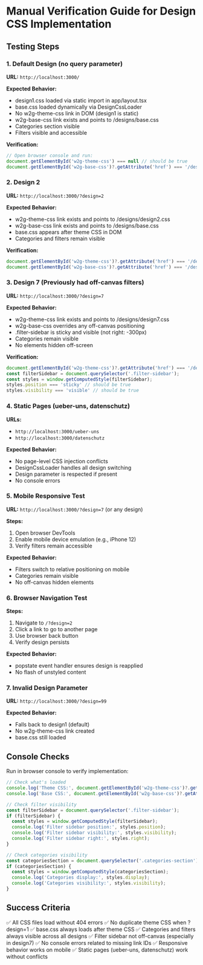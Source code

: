 # Manual Verification Guide for Design CSS Implementation

## Testing Steps

### 1. Default Design (no query parameter)
**URL:** `http://localhost:3000/`

**Expected Behavior:**
- design1.css loaded via static import in app/layout.tsx
- base.css loaded dynamically via DesignCssLoader
- No w2g-theme-css link in DOM (design1 is static)
- w2g-base-css link exists and points to /designs/base.css
- Categories section visible
- Filters visible and accessible

**Verification:**
```javascript
// Open browser console and run:
document.getElementById('w2g-theme-css') === null // should be true
document.getElementById('w2g-base-css')?.getAttribute('href') === '/designs/base.css' // should be true
```

### 2. Design 2
**URL:** `http://localhost:3000/?design=2`

**Expected Behavior:**
- w2g-theme-css link exists and points to /designs/design2.css
- w2g-base-css link exists and points to /designs/base.css
- base.css appears after theme CSS in DOM
- Categories and filters remain visible

**Verification:**
```javascript
document.getElementById('w2g-theme-css')?.getAttribute('href') === '/designs/design2.css' // should be true
document.getElementById('w2g-base-css')?.getAttribute('href') === '/designs/base.css' // should be true
```

### 3. Design 7 (Previously had off-canvas filters)
**URL:** `http://localhost:3000/?design=7`

**Expected Behavior:**
- w2g-theme-css link exists and points to /designs/design7.css
- w2g-base-css overrides any off-canvas positioning
- .filter-sidebar is sticky and visible (not right: -300px)
- Categories remain visible
- No elements hidden off-screen

**Verification:**
```javascript
document.getElementById('w2g-theme-css')?.getAttribute('href') === '/designs/design7.css' // should be true
const filterSidebar = document.querySelector('.filter-sidebar');
const styles = window.getComputedStyle(filterSidebar);
styles.position === 'sticky' // should be true
styles.visibility === 'visible' // should be true
```

### 4. Static Pages (ueber-uns, datenschutz)
**URLs:**
- `http://localhost:3000/ueber-uns`
- `http://localhost:3000/datenschutz`

**Expected Behavior:**
- No page-level CSS injection conflicts
- DesignCssLoader handles all design switching
- Design parameter is respected if present
- No console errors

### 5. Mobile Responsive Test
**URL:** `http://localhost:3000/?design=7` (or any design)

**Steps:**
1. Open browser DevTools
2. Enable mobile device emulation (e.g., iPhone 12)
3. Verify filters remain accessible

**Expected Behavior:**
- Filters switch to relative positioning on mobile
- Categories remain visible
- No off-canvas hidden elements

### 6. Browser Navigation Test
**Steps:**
1. Navigate to `/?design=2`
2. Click a link to go to another page
3. Use browser back button
4. Verify design persists

**Expected Behavior:**
- popstate event handler ensures design is reapplied
- No flash of unstyled content

### 7. Invalid Design Parameter
**URL:** `http://localhost:3000/?design=99`

**Expected Behavior:**
- Falls back to design1 (default)
- No w2g-theme-css link created
- base.css still loaded

## Console Checks

Run in browser console to verify implementation:

```javascript
// Check what's loaded
console.log('Theme CSS:', document.getElementById('w2g-theme-css')?.getAttribute('href'));
console.log('Base CSS:', document.getElementById('w2g-base-css')?.getAttribute('href'));

// Check filter visibility
const filterSidebar = document.querySelector('.filter-sidebar');
if (filterSidebar) {
  const styles = window.getComputedStyle(filterSidebar);
  console.log('Filter sidebar position:', styles.position);
  console.log('Filter sidebar visibility:', styles.visibility);
  console.log('Filter sidebar right:', styles.right);
}

// Check categories visibility
const categoriesSection = document.querySelector('.categories-section');
if (categoriesSection) {
  const styles = window.getComputedStyle(categoriesSection);
  console.log('Categories display:', styles.display);
  console.log('Categories visibility:', styles.visibility);
}
```

## Success Criteria

✅ All CSS files load without 404 errors
✅ No duplicate theme CSS when ?design=1
✅ base.css always loads after theme CSS
✅ Categories and filters always visible across all designs
✅ Filter sidebar not off-canvas (especially in design7)
✅ No console errors related to missing link IDs
✅ Responsive behavior works on mobile
✅ Static pages (ueber-uns, datenschutz) work without conflicts
